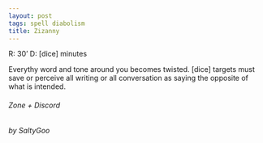 ```yaml
---
layout: post
tags: spell diabolism
title: Zizanny
---
```


R: 30’		D: [dice] minutes

Everythy word and tone around you becomes twisted. [dice] targets must save or perceive all writing or all conversation as saying the opposite of what is intended.

###### Zone + Discord
###### by SaltyGoo
